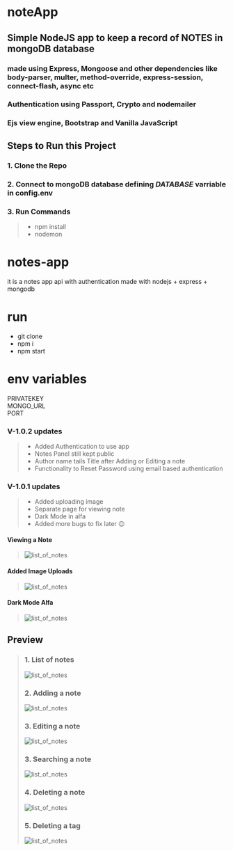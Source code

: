 # noteApp

## Simple NodeJS app to keep a record of __NOTES__ in mongoDB database

### made using Express, Mongoose and other dependencies like body-parser, multer, method-override, express-session, connect-flash, async etc

### Authentication using Passport, Crypto and nodemailer

### Ejs view engine, Bootstrap and Vanilla JavaScript

## Steps to Run this Project

### 1. Clone the Repo

### 2. Connect to mongoDB database defining **_DATABASE_** varriable in **config.env**

### 3. Run Commands
>
> * npm install
> * nodemon

# notes-app

 it is a notes app api with authentication made with nodejs + express + mongodb  

# run 

* git clone
* npm i
* npm start

# env variables

  PRIVATEKEY <br/>
  MONGO_URL<br/>
  PORT
  
### V-1.0.2 updates
>
> * Added Authentication to use app
> * Notes Panel still kept public
> * Author name tails Title after Adding or Editing a note
> * Functionality to Reset Password using email based authentication

### V-1.0.1 updates
>
> * Added uploading image
> * Separate page for viewing note
> * Dark Mode in alfa
> * Added more bugs to fix later 😉

#### Viewing a Note
>
> ![list_of_notes](/demo_gifs/viewing_a_note.gif)

#### Added Image Uploads
>
> ![list_of_notes](/demo_gifs/uploading_a_image.gif)

#### Dark Mode Alfa
>
> ![list_of_notes](/demo_gifs/darkMode.gif)

## Preview

> ### 1. List of notes
>
> ![list_of_notes](/demo_gifs/noteList.png)
>
> ### 2. Adding a note
>
> ![list_of_notes](/demo_gifs/adding_a_note.gif)
>
> ### 3. Editing a note
>
> ![list_of_notes](/demo_gifs/editing_a_note.gif)
>
> ### 3. Searching a note
>
> ![list_of_notes](/demo_gifs/search_a_note.gif)
>
> ### 4. Deleting a note
>
> ![list_of_notes](/demo_gifs/deleting_a_note.gif)
>
> ### 5. Deleting a tag
>
>![list_of_notes](/demo_gifs/deleting_a_tag.gif)
>
